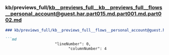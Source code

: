 ### kb/previews_full/kb__previews_full__kb__previews_full__flows__personal_account@guest.har.part015.md.part001.md.part002.md

```md
### kb/previews_full/kb__previews_full__flows__personal_account@guest.har.part015.md.part001.md (part 002)

```md
                      "lineNumber": 0,
                            "columnNumber": 4
```

```

```
